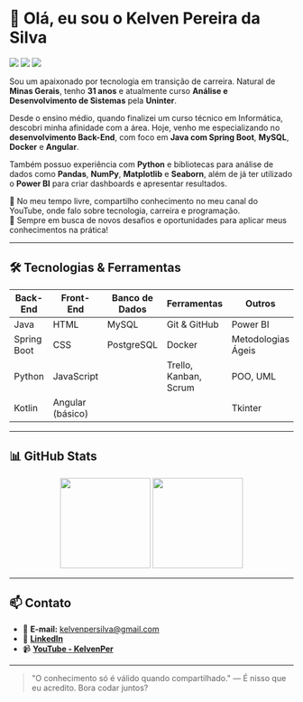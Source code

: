 # 👋 Olá, eu sou o Kelven Pereira da Silva

<p align="left">
  <img src="https://img.shields.io/badge/Uberlândia-MG-blue?style=flat-square" />
  <img src="https://img.shields.io/badge/Back--End%20Developer-Java%20|%20Spring%20Boot-orange?style=flat-square" />
  <img src="https://img.shields.io/badge/Em%20transição%20de%20carreira-Para%20Tecnologia-success?style=flat-square" />
</p>

Sou um apaixonado por tecnologia em transição de carreira. Natural de **Minas Gerais**, tenho **31 anos** e atualmente curso **Análise e Desenvolvimento de Sistemas** pela **Uninter**.

Desde o ensino médio, quando finalizei um curso técnico em Informática, descobri minha afinidade com a área. Hoje, venho me especializando no **desenvolvimento Back-End**, com foco em **Java com Spring Boot**, **MySQL**, **Docker** e **Angular**.

Também possuo experiência com **Python** e bibliotecas para análise de dados como **Pandas**, **NumPy**, **Matplotlib** e **Seaborn**, além de já ter utilizado o **Power BI** para criar dashboards e apresentar resultados.

🎥 No meu tempo livre, compartilho conhecimento no meu canal do YouTube, onde falo sobre tecnologia, carreira e programação.  
🔎 Sempre em busca de novos desafios e oportunidades para aplicar meus conhecimentos na prática!

---

## 🛠️ Tecnologias & Ferramentas

| Back-End      | Front-End       | Banco de Dados | Ferramentas         | Outros               |
|---------------|------------------|----------------|----------------------|----------------------|
| Java          | HTML             | MySQL          | Git & GitHub         | Power BI             |
| Spring Boot   | CSS              | PostgreSQL     | Docker               | Metodologias Ágeis   |
| Python        | JavaScript       |                | Trello, Kanban, Scrum| POO, UML             |
| Kotlin        | Angular (básico) |                |                      | Tkinter              |

---

## 📊 GitHub Stats

<div align="center">
  <img height="160em" src="https://github-readme-stats.vercel.app/api?username=KelvenPer&show_icons=true&theme=github_dark&count_private=true" />
  <img height="160em" src="https://github-readme-stats.vercel.app/api/top-langs/?username=KelvenPer&layout=compact&theme=github_dark" />
</div>

---

## 📫 Contato

- 📧 **E-mail:** kelvenpersilva@gmail.com  
- 💼 [**LinkedIn**](https://www.linkedin.com/in/kelven-silva-83677414b/)  
- 📹 [**YouTube - KelvenPer**](https://www.youtube.com/@vidaemprogresso-m1j)  

---

> "O conhecimento só é válido quando compartilhado." — É nisso que eu acredito. Bora codar juntos?

